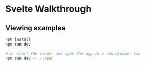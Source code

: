 # Svelte Walkthrough

## Viewing examples

```bash
npm install
npm run dev

# or start the server and open the app in a new browser tab
npm run dev -- --open
```

